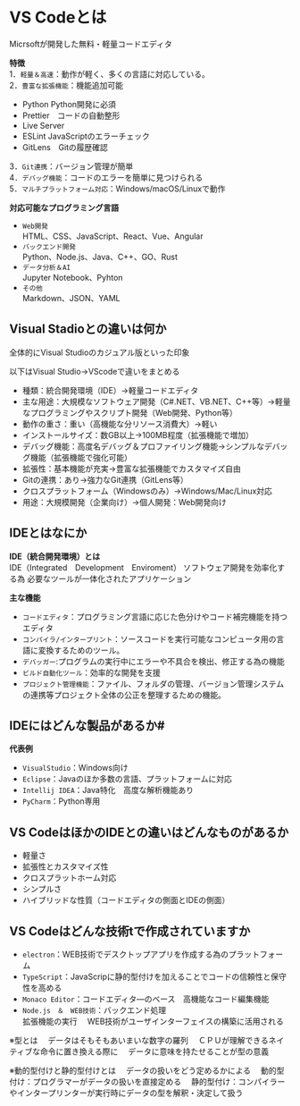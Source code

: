 # VS Codeとは<br>
Micrsoftが開発した無料・軽量コードエディタ

__特徴__<br>
1．`軽量＆高速`：動作が軽く、多くの言語に対応している。<br>
2．`豊富な拡張機能`：機能追加可能<br>
- Python Python開発に必須
- Prettier　コードの自動整形
- Live Server
- ESLint JavaScriptのエラーチェック
- GitLens　Gitの履歴確認
  
3．`Git連携`：バージョン管理が簡単<br>
4．`デバッグ機能`：コードのエラーを簡単に見つけられる<br>
5．`マルチプラットフォーム対応`：Windows/macOS/Linuxで動作<br>
  
__対応可能なプログラミング言語__<br>
- `Web開発`<br>
  HTML、CSS、JavaScript、React、Vue、Angular
- `バックエンド開発`<br>
  Python、Node.js、Java、C++、GO、Rust
- `データ分析＆AI`<br>
  Jupyter Notebook、Pyhton
- `その他`<br>
  Markdown、JSON、YAML



## Visual Stadioとの違いは何か<br>
全体的にVisual Studioのカジュアル版といった印象

以下はVisual Studio→VScodeで違いをまとめる
- 種類：統合開発環境（IDE）→軽量コードエディタ
- 主な用途：大規模なソフトウェア開発（C#.NET、VB.NET、C++等）→軽量なプログラミングやスクリプト開発（Web開発、Python等）
- 動作の重さ：重い（高機能な分リソース消費大）→軽い
- インストールサイズ：数GB以上→100MB程度（拡張機能で増加）
- デバッグ機能：高度名デバッグ＆プロファイリング機能→シンプルなデバッグ機能（拡張機能で強化可能）
- 拡張性：基本機能が充実→豊富な拡張機能でカスタマイズ自由
- Gitの連携：あり→強力なGit連携（GitLens等）
- クロスプラットフォーム（Windowsのみ）→Windows/Mac/Linux対応
- 用途：大規模開発（企業向け）→個人開発：Web開発向け
  
## IDEとはなにか<br>
__IDE（統合開発環境）とは__<br>
IDE（Integrated　Development　Enviroment）
ソフトウェア開発を効率化する為
必要なツールが一体化されたアプリケーション

__主な機能__
- `コードエディタ`：プログラミング言語に応じた色分けやコード補完機能を持つエディタ
- `コンパイラ/インタープリント`：ソースコードを実行可能なコンピュータ用の言語に変換するためのツール。
- `デバッガー`:プログラムの実行中にエラーや不具合を検出、修正する為の機能
- `ビルド自動化ツール`：効率的な開発を支援
- `プロジェクト管理機能`：ファイル、フォルダの管理、バージョン管理システムの連携等プロジェクト全体の公正を整理するための機能。

## IDEにはどんな製品があるか#<br>
__代表例__
- `VisualStudio`：Windows向け
- `Eclipse`：Javaのほか多数の言語、プラットフォームに対応
- `Intellij IDEA`：Java特化　高度な解析機能あり
- `PyCharm`：Python専用

## VS CodeはほかのIDEとの違いはどんなものがあるか<br>
- 軽量さ
- 拡張性とカスタマイズ性
- クロスプラットホーム対応
- シンプルさ
- ハイブリッドな性質（コードエディタの側面とIDEの側面）

## VS Codeはどんな技術tで作成されていますか<br>
- `electron`：WEB技術でデスクトップアプリを作成する為のプラットフォーム
- `TypeScript`：JavaScripに静的型付けを加えることでコードの信頼性と保守性を高める
- `Monaco Editor`：コードエディタ―のベース　高機能なコード編集機能
- `Node.js　＆　WEB技術`：バックエンド処理<br>拡張機能の実行
　WEB技術がユーザインターフェイスの構築に活用される


※型とは
　データはそもそもあいまいな数字の羅列
　ＣＰＵが理解できるネイティブな命令に置き換える際に
　データに意味を持たせることが型の意義

※動的型付けと静的型付けとは
　データの扱いをどう定めるかによる
　動的型付け：プログラマーがデータの扱いを直接定める
　静的型付け：コンパイラーやインタープリンターが実行時にデータの型を解釈・決定して扱う

　
